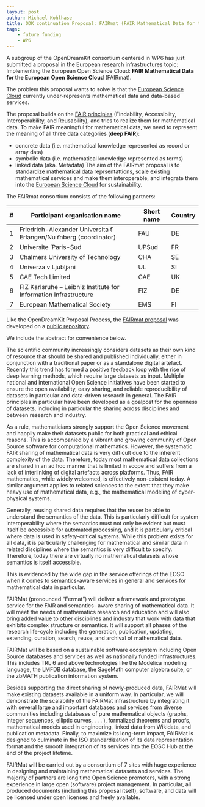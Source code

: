 ```yaml
---
layout: post
author: Michael Kohlhase
title: ODK continuation Proposal: FAIRmat (FAIR Mathematical Data for the European Open Science Cloud)
tags:
    - future funding
	- WP6
---
```

A subgroup of the OpenDreamKit consortium centered in WP6 has just submitted a proposal in
the European research infrastructures topic: Implementing the European Open Science Cloud:
**FAIR Mathematical Data for the European Open Science Cloud** (FAIRmat).

The problem this proposal wants to solve is that the [European Science Cloud](https://www.eosc-portal.eu/) currently under-represents mathematical data and data-based services.

The proposal builds on the [FAIR principles](https://www.go-fair.org/fair-principles/) (Findability, Accessiblity, Interoperability, and Reusability), and tries to realize them for mathematical data.
To make FAIR meaningful for mathematical data, we need to represent the meaning of all three data categories (**deep FAIR**):
* concrete data (i.e. mathematical knowledge represented as record or array data)
* symbolic data (i.e. mathematical knowledge represented as terms) 
* linked data (aka. Metadata)
The aim of the FAIRmat proposal is to standardize mathematical data reprsentattions, scale existing mathematical services and make them interoperable, and integrate them into the [European Science Cloud](https://www.eosc-portal.eu/) for sustainability.

The FAIRmat consortium consists of the following partners:

|#|Participant organisation name| Short name| Country|
|-----|-------|-----|-----|
|1| Friedrich-Alexander Universita ̈t Erlangen/Nu ̈rnberg (coordinator)| FAU| DE|
|2| Universite ́ Paris-Sud| UPSud| FR|
|3| Chalmers University of Technology| CHA| SE| 
|4| Univerza v Ljubljani| UL| SI|
|5| CAE Tech Limited| CAE| UK|
|6|FIZ Karlsruhe – Leibniz Institute for Information Infrastructure| FIZ| DE|
|7|European Mathematical Society| EMS| FI|

Like the OpenDreamKit Porposal Process, the [FAIRmat proposal](https://gl.kwarc.info/mathhub/data-proposal/raw/master/Proposal/final.pdf?inline=false) was developed on a [public repository](https://gl.kwarc.info/mathhub/data-proposal).

We include the abstract for convenience below.

The scientific community increasingly considers datasets as their own kind of resource that should be shared and published individually, either in conjunction with a traditional paper or as a standalone digital artefact. Recently this trend has formed a positive feedback loop with the rise of deep learning methods, which require large datasets as input. Multiple national and international Open Science initiatives have been started to ensure the open availability, easy sharing, and reliable reproducibility of datasets in particular and data-driven research in general. The FAIR principles in particular have been developed as a goalpost for the openness of datasets, including in particular the sharing across disciplines and between research and industry.

As a rule, mathematicians strongly support the Open Science movement and happily make their datasets public for both practical and ethical reasons. This is accompanied by a vibrant and growing community of Open Source software for computational mathematics. However, the systematic FAIR sharing of mathematical data is very difficult due to the inherent complexity of the data. Therefore, today most mathematical data collections are shared in an ad hoc manner that is limited in scope and suffers from a lack of interlinking of digital artefacts across platforms. Thus, FAIR mathematics, while widely welcomed, is effectively non-existent today. A similar argument applies to related sciences to the extent that they make heavy use of mathematical data, e.g., the mathematical modeling of cyber-physical systems.

Generally, reusing shared data requires that the reuser be able to understand the semantics of the data. This is particularly difficult for system interoperability where the semantics must not only be evident but must itself be accessible for automated processing, and it is particularly critical where data is used in safety-critical systems. While this problem exists for all data, it is particularly challenging for mathematical and similar data in related disciplines where the semantics is very difficult to specify. Therefore, today there are virtually no mathematical datasets whose semantics is itself accessible.

This is evidenced by the wide gap in the service offerings of the EOSC when it comes to semantics-aware services in general and services for mathematical data in particular.

FAIRMat (pronounced “Fermat”) will deliver a framework and prototype service for the FAIR and semantics- aware sharing of mathematical data. It will meet the needs of mathematics research and education and will also bring added value to other disciplines and industry that work with data that exhibits complex structure or semantics. It will support all phases of the research life-cycle including the generation, publication, updating, extending, curation, search, reuse, and archival of mathematical data.

FAIRMat will be based on a sustainable software ecosystem including Open Source databases and services as well as nationally funded infrastructures. This includes TRL 6 and above technologies like the Modelica modeling language, the LMFDB database, the SageMath computer algebra suite, or the zbMATH publication information system.

Besides supporting the direct sharing of newly-produced data, FAIRMat will make existing datasets available in a uniform way. In particular, we will demonstrate the scalability of the FAIRMat infrastructure by integrating it with several large and important databases and services from diverse communities including databases of pure mathematical objects (graphs, integer sequences, elliptic curves, . . . ), formalized theorems and proofs, mathematical models used in engineering, linked data from Wikidata, and publication metadata. Finally, to maximize its long-term impact, FAIRMat is designed to culminate in the ISO standardization of its data representation format and the smooth integration of its services into the EOSC Hub at the end of the project lifetime.

FAIRMat will be carried out by a consortium of 7 sites with huge experience in designing and maintaining mathematical datasets and services. The majority of partners are long time Open Science promoters, with a strong experience in large open (software) project management. In particular, all produced documents (including this proposal itself), software, and data will be licensed under open licenses and freely available.
